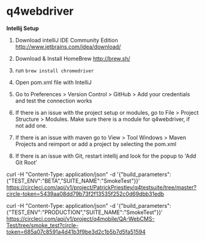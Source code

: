 q4webdriver
==============

**Intellij Setup**

1. Download intelliJ IDE Community Edition http://www.jetbrains.com/idea/download/

2. Download & Install HomeBrew http://brew.sh/

3. run `brew install chromedriver`

4. Open pom.xml file with IntelliJ

5. Go to Preferences > Version Control > GitHub > Add your credentials and test the connection works

6. If there is an issue with the project setup or modules, go to File > Project Structure > Modules. Make sure there is a
module for q4webdriver, if not add one.

7. If there is an issue with maven go to View > Tool Windows > Maven Projects and reimport or add a project by selecting the pom.xml

8. If there is an issue with Git, restart intellij and look for the popup to 'Add Git Root'



curl -H "Content-Type: application/json" -d '{"build_parameters": {"TEST_ENV":"BETA","SUITE_NAME":"SmokeTest"}}' https://circleci.com/api/v1/project/PatrickPriestley/q4testsuite/tree/master?circle-token=5439aa08dd79b73f2f13535f252c0d69dbb31edb

curl -H "Content-Type: application/json" -d '{"build_parameters": {"TEST_ENV":"PRODUCTION","SUITE_NAME":"SmokeTest"}}' https://circleci.com/api/v1/project/q4mobile/QA-WebCMS-Test/tree/smoke_test?circle-token=685a07c8591a4d41b3f9be3d2c1b5b7d5fa51594

